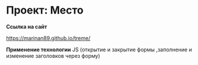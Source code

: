 # Проект: Место

**Ссылка на сайт**

https://marinan89.github.io/treme/

**Применение технологии**
 JS (открытие и закрытие формы ,заполнение и изменение заголовков через форму)
